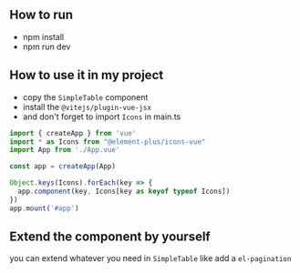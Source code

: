 ## How to run
- npm install
- npm run dev

## How to use it in my project
- copy the `SimpleTable` component
- install the `@vitejs/plugin-vue-jsx`
- and don't forget to import `Icons` in main.ts

```ts
import { createApp } from 'vue'
import * as Icons from "@element-plus/icons-vue"
import App from './App.vue'

const app = createApp(App)

Object.keys(Icons).forEach(key => {
  app.component(key, Icons[key as keyof typeof Icons])
})
app.mount('#app')
```

## Extend the component by yourself
you can extend whatever you need in `SimpleTable` like add a `el-pagination`